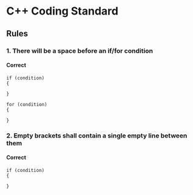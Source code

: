 # C++ Coding Standard
## Rules
### 1. There will be a space before an if/for condition
#### Correct
```
if (condition)
{

}
```
```
for (condition)
{

}
```
### 2. Empty brackets shall contain a single empty line between them
#### Correct
```
if (condition)
{

}
```
